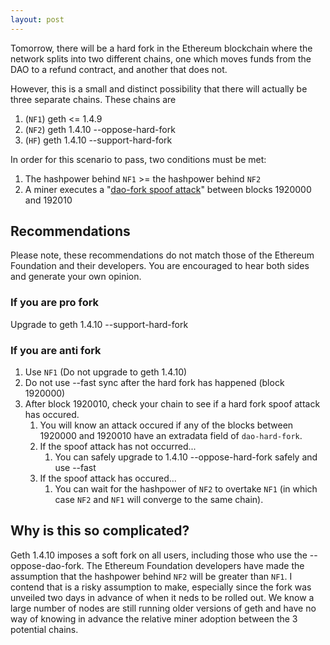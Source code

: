 ```yaml
---
layout: post
---
```


Tomorrow, there will be a hard fork in the Ethereum blockchain where the network splits into two different chains, one which moves funds from the DAO to a refund contract, and another that does not.

However, this is a small and distinct possibility that there will actually be three separate chains. These chains are

1. (`NF1`) geth <= 1.4.9
2. (`NF2`) geth 1.4.10 --oppose-hard-fork
3. (`HF`) geth 1.4.10 --support-hard-fork

In order for this scenario to pass, two conditions must be met:

1. The hashpower behind `NF1` >= the hashpower behind `NF2`
2. A miner executes a "[dao-fork spoof attack](http://aakilfernandes.github.io/dao-fork-spoof-attacks)" between blocks 1920000 and 192010

## Recommendations

Please note, these recommendations do not match those of the Ethereum Foundation and their developers. You are encouraged to hear both sides and generate your own opinion.

### If you are pro fork

Upgrade to geth 1.4.10 --support-hard-fork

### If you are anti fork

1. Use `NF1` (Do not upgrade to geth 1.4.10)
2. Do not use --fast sync after the hard fork has happened (block 1920000)
3. After block 1920010, check your chain to see if a hard fork spoof attack has occured.
    1. You will know an attack occured if any of the blocks between 1920000 and 1920010 have an extradata field of `dao-hard-fork`.
    2. If the spoof attack has not occurred...
        1. You can safely upgrade to 1.4.10 --oppose-hard-fork safely and use --fast
    3. If the spoof attack has occured...
        1. You can wait for the hashpower of `NF2` to overtake `NF1` (in which case `NF2` and `NF1` will converge to the same chain).

## Why is this so complicated?

Geth 1.4.10 imposes a soft fork on all users, including those who use the --oppose-dao-fork. The Ethereum Foundation developers have made the assumption that the hashpower behind `NF2` will be greater than `NF1`. I contend that is a risky assumption to make, especially since the fork was unveiled two days in advance of when it neds to be rolled out. We know a large number of nodes are still running older versions of geth and have no way of knowing in advance the relative miner adoption between the 3 potential chains.